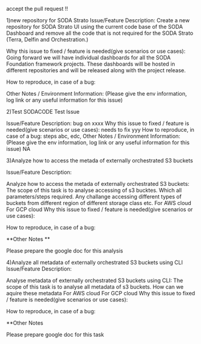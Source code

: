 accept the pull request !!

1)new repository for SODA Strato
Issue/Feature Description:
Create a new repository for SODA Strato UI using the current code base of the SODA Dashboard and remove all the code that is not required for the SODA Strato (Terra, Delfin and Orchestration.)

Why this issue to fixed / feature is needed(give scenarios or use cases):
Going forward we will have individual dashboards for all the SODA Foundation framework projects.
These dashboards will be hosted in different repositories and will be released along with the project release.

How to reproduce, in case of a bug:

Other Notes / Environment Information: (Please give the env information, log link or any useful information for this issue)

2)Test SODACODE Test Issue

Issue/Feature Description:
bug on xxxx
Why this issue to fixed / feature is needed(give scenarios or use cases):
needs to fix yyy
How to reproduce, in case of a bug:
steps abc, edc,
Other Notes / Environment Information: (Please give the env information, log link or any useful information for this issue)
NA




3)Analyze how to access the metada of externally orchestrated S3 buckets

Issue/Feature Description:

Analyze how to access the metada of externally orchestrated S3 buckets:
 The scope of this task is to analyse accessing of s3 bucktes. Which all parameters/steps required.
 Any challange accessing different types of buckets from different region of different storage class etc.
 For AWS cloud
 For GCP cloud
Why this issue to fixed / feature is needed(give scenarios or use cases):

How to reproduce, in case of a bug:

**Other Notes **

 Please prepare the google doc for this analysis




4)Analyze all metadata of externally orchestrated S3 buckets using CLI
Issue/Feature Description:

Analyse metadata of externally orchestrated S3 buckets using CLI:
 The scope of this task is to analyse all metadata of s3 buckets.
 How can we aquire these metadata
 For AWS cloud
 For GCP cloud
Why this issue to fixed / feature is needed(give scenarios or use cases):

How to reproduce, in case of a bug:

**Other Notes

 Please prepare google doc for this task
